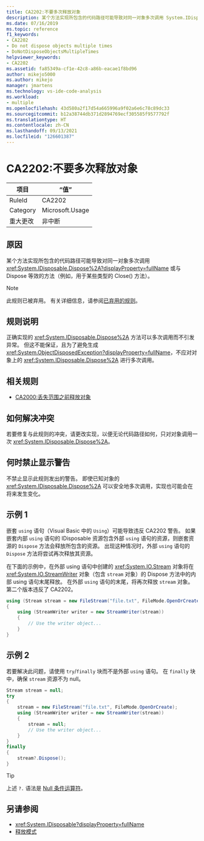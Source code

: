```yaml
---
title: CA2202:不要多次释放对象
description: 某个方法实现所包含的代码路径可能导致对同一对象多次调用 System.IDisposable.Dispose 或与 Dispose 等效的方法（例如，用于某些类型的 Close 方法）。
ms.date: 07/16/2019
ms.topic: reference
f1_keywords:
- CA2202
- Do not dispose objects multiple times
- DoNotDisposeObjectsMultipleTimes
helpviewer_keywords:
- CA2202
ms.assetid: fa85349a-cf1e-42c8-a86b-eacae1f8bd96
author: mikejo5000
ms.author: mikejo
manager: jmartens
ms.technology: vs-ide-code-analysis
ms.workload:
- multiple
ms.openlocfilehash: 43d580a2f17d54a665996a9f02a6e6c78c89dc33
ms.sourcegitcommit: b12a38744db371d2894769ecf305585f9577792f
ms.translationtype: HT
ms.contentlocale: zh-CN
ms.lasthandoff: 09/13/2021
ms.locfileid: "126601387"
---
```

# <a name="ca2202-do-not-dispose-objects-multiple-times"></a>CA2202:不要多次释放对象

|项目|“值”|
|-|-|
|RuleId|CA2202|
|Category|Microsoft.Usage|
|重大更改|非中断|

## <a name="cause"></a>原因
某个方法实现所包含的代码路径可能导致对同一对象多次调用 <xref:System.IDisposable.Dispose%2A?displayProperty=fullName> 或与 Dispose 等效的方法（例如，用于某些类型的 Close() 方法）。

> [!NOTE]
> 此规则已被弃用。 有关详细信息，请参阅[已弃用的规则](fxcop-unported-deprecated-rules.md)。

## <a name="rule-description"></a>规则说明

正确实现的 <xref:System.IDisposable.Dispose%2A> 方法可以多次调用而不引发异常。 但这不能保证，且为了避免生成 <xref:System.ObjectDisposedException?displayProperty=fullName>，不应对对象上的 <xref:System.IDisposable.Dispose%2A> 进行多次调用。

## <a name="related-rules"></a>相关规则

- [CA2000:丢失范围之前释放对象](/dotnet/fundamentals/code-analysis/quality-rules/ca2000)

## <a name="how-to-fix-violations"></a>如何解决冲突

若要修复与此规则的冲突，请更改实现，以便无论代码路径如何，只对对象调用一次 <xref:System.IDisposable.Dispose%2A>。

## <a name="when-to-suppress-warnings"></a>何时禁止显示警告

不禁止显示此规则发出的警告。 即使已知对象的 <xref:System.IDisposable.Dispose%2A> 可以安全地多次调用，实现也可能会在将来发生变化。

## <a name="example-1"></a>示例 1

嵌套 `using` 语句（Visual Basic 中的 `Using`）可能导致违反 CA2202 警告。 如果嵌套内部 `using` 语句的 IDisposable 资源包含外部 `using` 语句的资源，则嵌套资源的 `Dispose` 方法会释放所包含的资源。 出现这种情况时，外部 `using` 语句的 `Dispose` 方法将尝试再次释放其资源。

在下面的示例中，在外部 using 语句中创建的 <xref:System.IO.Stream> 对象将在 <xref:System.IO.StreamWriter> 对象（包含 `stream` 对象）的 Dispose 方法中的内部 using 语句末尾释放。 在外部 `using` 语句的末尾，将再次释放 `stream` 对象。 第二个版本违反了 CA2202。

```csharp
using (Stream stream = new FileStream("file.txt", FileMode.OpenOrCreate))
{
    using (StreamWriter writer = new StreamWriter(stream))
    {
        // Use the writer object...
    }
}
```

## <a name="example-2"></a>示例 2

若要解决此问题，请使用 `try`/`finally` 块而不是外部 `using` 语句。 在 `finally` 块中，确保 `stream` 资源不为 null。

```csharp
Stream stream = null;
try
{
    stream = new FileStream("file.txt", FileMode.OpenOrCreate);
    using (StreamWriter writer = new StreamWriter(stream))
    {
        stream = null;
        // Use the writer object...
    }
}
finally
{
    stream?.Dispose();
}
```

> [!TIP]
> 上述 `?.` 语法是 [Null 条件运算符](/dotnet/csharp/language-reference/operators/member-access-operators#null-conditional-operators--and-)。

## <a name="see-also"></a>另请参阅

- <xref:System.IDisposable?displayProperty=fullName>
- [释放模式](/dotnet/standard/design-guidelines/dispose-pattern)
